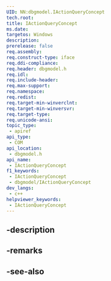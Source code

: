 ```yaml
---
UID: NN:dbgmodel.IActionQueryConcept
tech.root: 
title: IActionQueryConcept
ms.date: 
targetos: Windows
description: 
prerelease: false
req.assembly: 
req.construct-type: iface
req.ddi-compliance: 
req.header: dbgmodel.h
req.idl: 
req.include-header: 
req.max-support: 
req.namespace: 
req.redist: 
req.target-min-winverclnt: 
req.target-min-winversvr: 
req.target-type: 
req.unicode-ansi: 
topic_type:
 - apiref
api_type:
 - COM
api_location:
 - dbgmodel.h
api_name:
 - IActionQueryConcept
f1_keywords:
 - IActionQueryConcept
 - dbgmodel/IActionQueryConcept
dev_langs:
 - c++
helpviewer_keywords:
 - IActionQueryConcept
---
```


## -description

## -remarks

## -see-also

